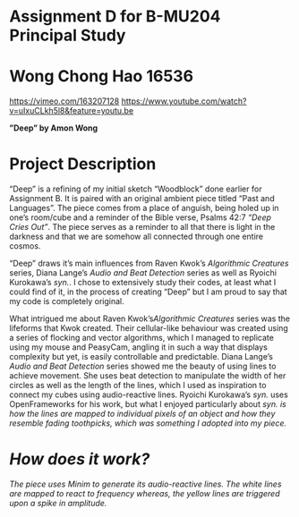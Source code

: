 # Assignment D for B-MU204 Principal Study
# Wong Chong Hao 16536

https://vimeo.com/163207128
https://www.youtube.com/watch?v=uIxuCLkh5l8&feature=youtu.be
  
 <b>”Deep” by Amon Wong</b>

# Project Description

“Deep” is a refining of my initial sketch “Woodblock” done earlier for Assignment B. It is paired with an original ambient piece titled “Past and Languages”. The piece comes from a place of anguish, being holed up in one’s room/cube and a reminder of the Bible verse, Psalms 42:7 <i>“Deep Cries Out”</i>. The piece serves as a reminder to all that there is light in the darkness and that we are somehow all connected through one entire cosmos. 

“Deep” draws it’s main influences from Raven Kwok’s <i>Algorithmic Creatures</i> series, Diana Lange’s <i>Audio and Beat Detection</i> series as well as Ryoichi Kurokawa’s <i>syn.</i>. I chose to extensively study their codes, at least what I could find of it, in the process of creating “Deep” but I am proud to say that my code is completely original. 

What intrigued me about Raven Kwok’s<i>Algorithmic Creatures</i> series was the lifeforms that Kwok created. Their cellular-like behaviour was created using a series of flocking and vector algorithms, which I managed to replicate using my mouse and PeasyCam, angling it in such a way that displays complexity but yet, is easily controllable and predictable. Diana Lange’s <i>Audio and Beat Detection</i> series showed me the beauty of using lines to achieve movement. She uses beat detection to manipulate the width of her circles as well as the length of the lines, which I used as inspiration to connect my cubes using audio-reactive lines. Ryoichi Kurokawa’s <i>syn.</i> uses OpenFrameworks for his work, but what I enjoyed particularly about <i>syn.<i> is how the lines are mapped to individual pixels of an object and how they resemble fading toothpicks, which was something I adopted into my piece.  


# How does it work? 
The piece uses Minim to generate its audio-reactive lines. The white lines are mapped to react to frequency whereas, the yellow lines are triggered upon a spike in amplitude. 




